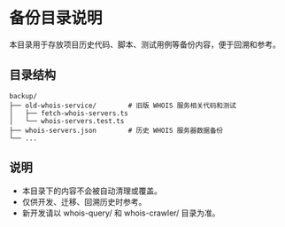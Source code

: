 # 备份目录说明

本目录用于存放项目历史代码、脚本、测试用例等备份内容，便于回溯和参考。

## 目录结构

```
backup/
├── old-whois-service/        # 旧版 WHOIS 服务相关代码和测试
│   ├── fetch-whois-servers.ts
│   └── whois-servers.test.ts
├── whois-servers.json        # 历史 WHOIS 服务器数据备份
└── ...
```

## 说明

- 本目录下的内容不会被自动清理或覆盖。
- 仅供开发、迁移、回溯历史时参考。
- 新开发请以 whois-query/ 和 whois-crawler/ 目录为准。 